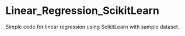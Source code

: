 # Linear_Regression_ScikitLearn
Simple code for linear regression using ScikitLearn with sample dataset.

